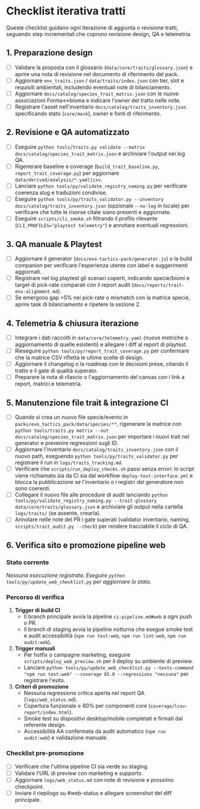 # Checklist iterativa tratti

Queste checklist guidano ogni iterazione di aggiunta o revisione tratti,
seguendo step incrementali che coprono revisione design, QA e telemetria.

## 1. Preparazione design
- [ ] Validare la proposta con il glossario (`data/core/traits/glossary.json`) e
      aprire una nota di revisione nel documento di riferimento del pack.
- [ ] Aggiornare `env_traits.json` / `data/traits/index.json` con tier, slot e
      requisiti ambientali, includendo eventuali note di bilanciamento.
- [ ] Aggiornare `docs/catalog/species_trait_matrix.json` con le nuove
      associazioni Forma↔bioma e indicare l'owner del tratto nelle note.
- [ ] Registrare l'asset nell'inventario `docs/catalog/traits_inventory.json`
      specificando stato (`core/mock`), owner e fonti di riferimento.

## 2. Revisione e QA automatizzato
- [ ] Eseguire `python tools/traits.py validate --matrix docs/catalog/species_trait_matrix.json`
      e archiviare l'output nei log QA.
- [ ] Rigenerare baseline e coverage (`build_trait_baseline.py`,
      `report_trait_coverage.py`) per aggiornare `data/derived/analysis/*.yaml|csv`.
- [ ] Lanciare `python tools/py/validate_registry_naming.py` per verificare
      coerenza slug e traduzioni condivise.
- [ ] Eseguire `python tools/py/traits_validator.py --inventory
      docs/catalog/traits_inventory.json` (opzionale `--no-log` in locale)
      per verificare che tutte le risorse citate siano presenti e aggiornate.
- [ ] Eseguire `scripts/cli_smoke.sh` filtrando il profilo rilevante
      (`CLI_PROFILES="playtest telemetry"`) e annotare eventuali regressioni.

## 3. QA manuale & Playtest
- [ ] Aggiornare il generator (`docs/evo-tactics-pack/generator.js`) o la build
      companion per verificare l'esperienza utente con label e suggerimenti
      aggiornati.
- [ ] Registrare nel log playtest gli scenari coperti, indicando specie/biomi
      e target di pick-rate comparati con il report audit (`docs/reports/trait-env-alignment.md`).
- [ ] Se emergono gap >5% nei pick-rate o mismatch con la matrice specie,
      aprire task di bilanciamento e ripetere la sezione 2.

## 4. Telemetria & chiusura iterazione
- [ ] Integrare i dati raccolti in `data/core/telemetry.yaml` (nuove metriche o
      aggiornamento di quelle esistenti) e allegare i diff al report di
      playtest.
- [ ] Rieseguire `python tools/py/report_trait_coverage.py` per confermare che
      la matrice CSV rifletta le ultime scelte di design.
- [ ] Aggiornare il changelog o la roadmap con le decisioni prese, citando il
      tratto e il gate di qualità superato.
- [ ] Preparare la nota di rilascio o l'aggiornamento del canvas con i link a
      report, matrici e telemetria.

## 5. Manutenzione file trait & integrazione CI

- [ ] Quando si crea un nuovo file specie/evento in `packs/evo_tactics_pack/data/species/**`,
      rigenerare la matrice con `python tools/traits.py matrix --out
      docs/catalog/species_trait_matrix.json` per importare i nuovi trait nel
      generator e prevenire regressioni sugli ID.
- [ ] Aggiornare l'inventario `docs/catalog/traits_inventory.json` con il nuovo path,
      eseguendo `python tools/py/traits_validator.py` per registrare il run in
      `logs/traits_tracking.md`.
- [ ] Verificare che `scripts/run_deploy_checks.sh` passi senza errori: lo script
      viene richiamato sia da CI sia dal workflow `deploy-test-interface.yml` e
      blocca la pubblicazione se l'inventario o i registri del generatore non sono
      coerenti.
- [ ] Collegare il nuovo file alle procedure di audit lanciando `python
      tools/py/validate_registry_naming.py --trait-glossary data/core/traits/glossary.json`
      e archiviare gli output nella cartella `logs/traits/` (se assente, crearla).
- [ ] Annotare nelle note del PR i gate superati (validator inventario, naming,
      `scripts/trait_audit.py --check`) per rendere tracciabile il ciclo di QA.

## 6. Verifica sito e promozione pipeline web

### Stato corrente

<!-- web_status:start -->
_Nessuna esecuzione registrata. Eseguire `python tools/py/update_web_checklist.py` per aggiornare lo stato._
<!-- web_status:end -->

### Percorso di verifica

1. **Trigger di build CI**
   - Il branch principale avvia la pipeline `ci-pipeline.md#web` a ogni push o PR.
   - Il branch di staging avvia la pipeline notturna che esegue smoke test e audit accessibilità (`npm run test:web`, `npm run lint:web`, `npm run audit:web`).
2. **Trigger manuali**
   - Per hotfix o campagne marketing, eseguire `scripts/deploy_web_preview.sh` per il deploy su ambiente di preview.
   - Lanciare `python tools/py/update_web_checklist.py --tests-command "npm run test:web" --coverage 85.0 --regressions "nessuna"` per registrare l'esito.
3. **Criteri di promozione**
   - Nessuna regressione critica aperta nel report QA (`logs/web_status.md`).
   - Copertura funzionale ≥ 80% per componenti core (`coverage/lcov-report/index.html`).
   - Smoke test su dispositivi desktop/mobile completati e firmati dal referente design.
   - Accessibilità AA confermata da audit automatico (`npm run audit:web`) e validazione manuale.

### Checklist pre-promozione

- [ ] Verificare che l'ultima pipeline CI sia verde su staging.
- [ ] Validare l'URL di preview con marketing e supporto.
- [ ] Aggiornare `logs/web_status.md` con note di revisione e prossimo checkpoint.
- [ ] Inviare il riepilogo su #web-status e allegare screenshot del diff principale.
